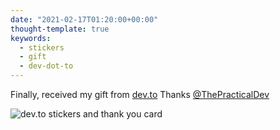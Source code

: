 ```yaml
---
date: "2021-02-17T01:20:00+00:00"
thought-template: true
keywords:
  - stickers
  - gift
  - dev-dot-to
---
```


Finally, received my gift from [dev.to](https://dev.to)
Thanks [@ThePracticalDev](https://twitter.com/ThePracticalDev)

![](dev-gift.jpg "dev.to stickers and thank you card")

